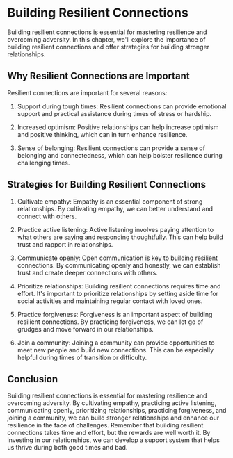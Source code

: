 Building Resilient Connections
=========================================

Building resilient connections is essential for mastering resilience and overcoming adversity. In this chapter, we'll explore the importance of building resilient connections and offer strategies for building stronger relationships.

Why Resilient Connections are Important
---------------------------------------

Resilient connections are important for several reasons:

1. Support during tough times: Resilient connections can provide emotional support and practical assistance during times of stress or hardship.

2. Increased optimism: Positive relationships can help increase optimism and positive thinking, which can in turn enhance resilience.

3. Sense of belonging: Resilient connections can provide a sense of belonging and connectedness, which can help bolster resilience during challenging times.

Strategies for Building Resilient Connections
---------------------------------------------

1. Cultivate empathy: Empathy is an essential component of strong relationships. By cultivating empathy, we can better understand and connect with others.

2. Practice active listening: Active listening involves paying attention to what others are saying and responding thoughtfully. This can help build trust and rapport in relationships.

3. Communicate openly: Open communication is key to building resilient connections. By communicating openly and honestly, we can establish trust and create deeper connections with others.

4. Prioritize relationships: Building resilient connections requires time and effort. It's important to prioritize relationships by setting aside time for social activities and maintaining regular contact with loved ones.

5. Practice forgiveness: Forgiveness is an important aspect of building resilient connections. By practicing forgiveness, we can let go of grudges and move forward in our relationships.

6. Join a community: Joining a community can provide opportunities to meet new people and build new connections. This can be especially helpful during times of transition or difficulty.

Conclusion
----------

Building resilient connections is essential for mastering resilience and overcoming adversity. By cultivating empathy, practicing active listening, communicating openly, prioritizing relationships, practicing forgiveness, and joining a community, we can build stronger relationships and enhance our resilience in the face of challenges. Remember that building resilient connections takes time and effort, but the rewards are well worth it. By investing in our relationships, we can develop a support system that helps us thrive during both good times and bad.
